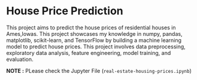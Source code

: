 # **House Price Prediction**
This project aims to predict the house prices of residential houses in Ames,Iowas. This project showcases my knowledge in numpy, pandas, matplotlib, scikit-learn, and TensorFlow by building a machine learning model to predict house prices. This project involves data preprocessing, exploratory data analysis, feature engineering, model training, and evaluation.

**NOTE :** PLease check the Jupyter File (`real-estate-housing-prices.ipynb`)
